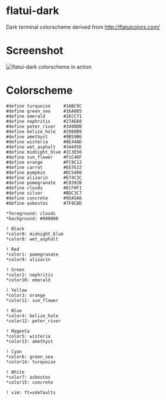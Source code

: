 flatui-dark
===========

Dark terminal colorscheme derived from http://flatuicolors.com/

Screenshot
==========

![flatui-dark colorscheme in action](http://bugsofberk.net/assets/flatui-dark.png)

Colorscheme
===========

    #define turquoise     #1ABC9C
    #define green_sea     #16A085
    #define emerald       #2ECC71
    #define nephritis     #27AE60
    #define peter_river   #3498DB
    #define belize_hole   #2980B9
    #define amethyst      #9B59B6
    #define wisteria      #8E44AD
    #define wet_asphalt   #34495E
    #define midnight_blue #2C3E50
    #define sun_flower    #F1C40F
    #define orange        #FC9C12
    #define carrot        #E67E22
    #define pumpkin       #DC5400
    #define alizarin      #E74C3C
    #define pomegranate   #C0392B
    #define clouds        #ECF0F1
    #define silver        #BDC3C7
    #define concrete      #95A5A6
    #define asbestos      #7F8C8D
    
    *foreground: clouds
    *background: #000000
    
    ! Black
    *color0: midnight_blue
    *color8: wet_asphalt
    
    ! Red
    *color1: pomegranate
    *color9: alizarin
    
    ! Green
    *color2: nephritis
    *color10: emerald
    
    ! Yellow
    *color3: orange
    *color11: sun_flower
    
    ! Blue
    *color4: belize_hole
    *color12: peter_river
    
    ! Magenta
    *color5: wisteria
    *color13: amethyst
    
    ! Cyan
    *color6: green_sea
    *color14: turquoise
    
    ! White
    *color7: asbestos
    *color15: concrete
    
    ! vim: ft=xdefaults
